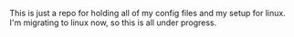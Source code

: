 This is just a repo for holding all of my config files and my setup for linux. I'm migrating to linux now, so this is all under progress.
